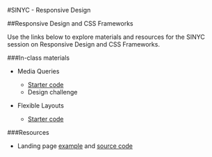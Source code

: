 #SINYC - Responsive Design
 

##Responsive Design and CSS Frameworks

Use the links below to explore materials and resources for the SINYC session on Responsive Design and CSS Frameworks.

<!-- - <a href="https://docs.google.com/presentation/d/11QOtCzWLvb-uxtvw44BxiqIZI9r3Nt86gEJrL6YVYB8/edit?usp=sharing" target="_blank">Presentation</a> -->
###In-class materials

- Media Queries 
  - [Starter code]()
  - Design challenge

 

- Flexible Layouts
  - [Starter code]()



###Resources
- Landing page <a href="http://design-dev-courses.herokuapp.com/content/attachments/landing-page-template/index.html" target="_blank">example</a> and <a href="https://github.com/fma2/teaching/tree/master/content/attachments/landing-page-template" target="_blank">source code</a>